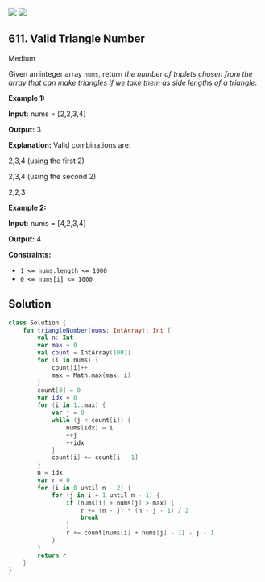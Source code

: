 [![](https://img.shields.io/github/stars/javadev/LeetCode-in-Kotlin?label=Stars&style=flat-square)](https://github.com/javadev/LeetCode-in-Kotlin)
[![](https://img.shields.io/github/forks/javadev/LeetCode-in-Kotlin?label=Fork%20me%20on%20GitHub%20&style=flat-square)](https://github.com/javadev/LeetCode-in-Kotlin/fork)

## 611\. Valid Triangle Number

Medium

Given an integer array `nums`, return _the number of triplets chosen from the array that can make triangles if we take them as side lengths of a triangle_.

**Example 1:**

**Input:** nums = [2,2,3,4]

**Output:** 3

**Explanation:** Valid combinations are: 

2,3,4 (using the first 2) 

2,3,4 (using the second 2) 

2,2,3

**Example 2:**

**Input:** nums = [4,2,3,4]

**Output:** 4

**Constraints:**

*   `1 <= nums.length <= 1000`
*   `0 <= nums[i] <= 1000`

## Solution

```kotlin
class Solution {
    fun triangleNumber(nums: IntArray): Int {
        val n: Int
        var max = 0
        val count = IntArray(1001)
        for (i in nums) {
            count[i]++
            max = Math.max(max, i)
        }
        count[0] = 0
        var idx = 0
        for (i in 1..max) {
            var j = 0
            while (j < count[i]) {
                nums[idx] = i
                ++j
                ++idx
            }
            count[i] += count[i - 1]
        }
        n = idx
        var r = 0
        for (i in 0 until n - 2) {
            for (j in i + 1 until n - 1) {
                if (nums[i] + nums[j] > max) {
                    r += (n - j) * (n - j - 1) / 2
                    break
                }
                r += count[nums[i] + nums[j] - 1] - j - 1
            }
        }
        return r
    }
}
```